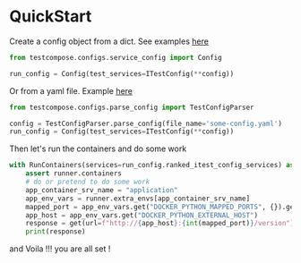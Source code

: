 # QuickStart


Create a config object from a dict. See examples [here]()

```python
from testcompose.configs.service_config import Config

run_config = Config(test_services=ITestConfig(**config))
```

Or from a yaml file. Example [here]()

```python
from testcompose.configs.parse_config import TestConfigParser

config = TestConfigParser.parse_config(file_name='some-config.yaml')
run_config = Config(test_services=ITestConfig(**config))
```

Then let's run the containers and do some work
```python
with RunContainers(services=run_config.ranked_itest_config_services) as runner:
    assert runner.containers
    # do or pretend to do some work
    app_container_srv_name = "application"
    app_env_vars = runner.extra_envs[app_container_srv_name]
    mapped_port = app_env_vars.get("DOCKER_PYTHON_MAPPED_PORTS", {}).get("8000")
    app_host = app_env_vars.get("DOCKER_PYTHON_EXTERNAL_HOST")
    response = get(url=f"http://{app_host}:{int(mapped_port)}/version")
    print(response)
```

and Voila !!! you are all set !
